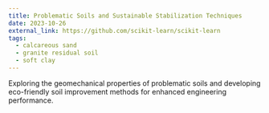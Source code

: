 ```yaml
---
title: Problematic Soils and Sustainable Stabilization Techniques
date: 2023-10-26
external_link: https://github.com/scikit-learn/scikit-learn
tags:
  - calcareous sand
  - granite residual soil
  - soft clay
---
```


Exploring the geomechanical properties of problematic soils and developing eco-friendly soil improvement methods for enhanced engineering performance.

<!--more-->
